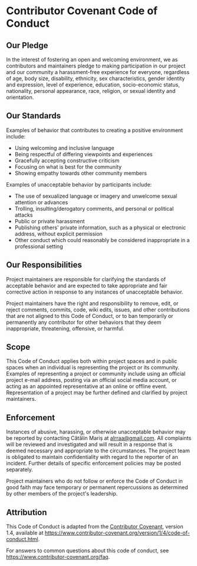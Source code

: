 # Contributor Covenant Code of Conduct

## Our Pledge

In the interest of fostering an open and welcoming environment,
we as contributors and maintainers pledge to making participation
in our project and our community a harassment-free experience
for everyone, regardless of age, body size, disability, ethnicity,
sex characteristics, gender identity and expression, level of
experience, education, socio-economic status, nationality, personal
appearance, race, religion, or sexual identity and orientation.

## Our Standards

Examples of behavior that contributes to creating a positive
environment include:

* Using welcoming and inclusive language
* Being respectful of differing viewpoints and experiences
* Gracefully accepting constructive criticism
* Focusing on what is best for the community
* Showing empathy towards other community members

Examples of unacceptable behavior by participants include:

* The use of sexualized language or imagery and unwelcome
  sexual attention or advances
* Trolling, insulting/derogatory comments, and personal or
  political attacks
* Public or private harassment
* Publishing others' private information, such as a physical
  or electronic address, without explicit permission
* Other conduct which could reasonably be considered
  inappropriate in a professional setting

## Our Responsibilities

Project maintainers are responsible for clarifying the standards
of acceptable behavior and are expected to take appropriate and fair
corrective action in response to any instances of unacceptable behavior.

Project maintainers have the right and responsibility to remove,
edit, or reject comments, commits, code, wiki edits, issues, and other
contributions that are not aligned to this Code of Conduct, or to ban
temporarily or permanently any contributor for other behaviors that
they deem inappropriate, threatening, offensive, or harmful.

## Scope

This Code of Conduct applies both within project spaces and in public
spaces when an individual is representing the project or its community.
Examples of representing a project or community include using an
official project e-mail address, posting via an official social media
account, or acting as an appointed representative at an online or
offline event. Representation of a project may be further defined and
clarified by project maintainers.

## Enforcement

Instances of abusive, harassing, or otherwise unacceptable behavior
may be reported by contacting Cătălin Mariș at <alrraa@gmail.com>.
All complaints will be reviewed and investigated and will result in a
response that is deemed necessary and appropriate to the circumstances.
The project team is obligated to maintain confidentiality with regard
to the reporter of an incident. Further details of specific enforcement
policies may be posted separately.

Project maintainers who do not follow or enforce the Code of Conduct
in good faith may face temporary or permanent repercussions as
determined by other members of the project's leadership.

## Attribution

This Code of Conduct is adapted from the [Contributor
Covenant](https://www.contributor-covenant.org), version 1.4, available
at https://www.contributor-covenant.org/version/1/4/code-of-conduct.html.

For answers to common questions about this code of conduct, see
https://www.contributor-covenant.org/faq.
